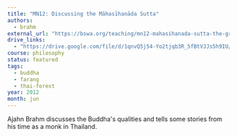 ```yaml
---
title: "MN12: Discussing the Māhasīhanāda Sutta"
authors:
  - brahm
external_url: "https://bswa.org/teaching/mn12-mahasihanada-sutta-the-great-discourse-on-the-lions-roar-with-ajahn-brahm/"
drive_links:
  - "https://drive.google.com/file/d/1qnvQ5j54-Yo2tjqb3R_5fBtVJJs5h9IU/view?usp=drivesdk"
course: philosophy
status: featured
tags:
  - buddha
  - farang
  - thai-forest
year: 2012
month: jun
---
```


Ajahn Brahm discusses the Buddha's qualities and tells some stories from his time as a monk in Thailand.
